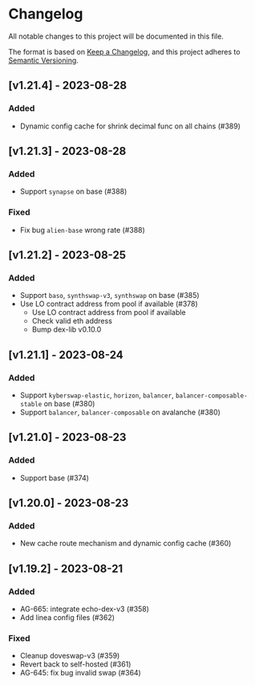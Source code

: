 # Changelog
All notable changes to this project will be documented in this file.

The format is based on [Keep a Changelog](https://keepachangelog.com/en/1.0.0/),
and this project adheres to [Semantic Versioning](https://semver.org/spec/v2.0.0.html).


## [v1.21.4] - 2023-08-28

### Added 
- Dynamic config cache for shrink decimal func on all chains (#389)


## [v1.21.3] - 2023-08-28

### Added 
- Support `synapse` on base (#388)

### Fixed
- Fix bug `alien-base` wrong rate (#388)


## [v1.21.2] - 2023-08-25

### Added
- Support `baso`, `synthswap-v3`, `synthswap` on base (#385)
- Use LO contract address from pool if available (#378)
  - Use LO contract address from pool if available 
  - Check valid eth address 
  - Bump dex-lib v0.10.0


## [v1.21.1] - 2023-08-24

### Added
- Support `kyberswap-elastic`, `horizon`, `balancer`, `balancer-composable-stable` on base (#380)
- Support `balancer`, `balancer-composable` on avalanche (#380)


## [v1.21.0] - 2023-08-23

### Added 
- Support base (#374)


## [v1.20.0] - 2023-08-23   

### Added
- New cache route mechanism and dynamic config cache (#360)


## [v1.19.2] - 2023-08-21   

### Added
- AG-665: integrate echo-dex-v3 (#358)
- Add linea config files (#362)

### Fixed
- Cleanup doveswap-v3 (#359)
- Revert back to self-hosted (#361)
- AG-645: fix bug invalid swap (#364)
